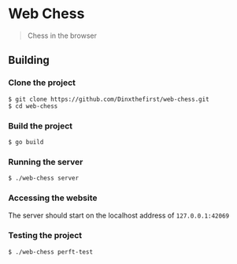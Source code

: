 # Web Chess

> Chess in the browser

## Building

### Clone the project

```
$ git clone https://github.com/Dinxthefirst/web-chess.git
$ cd web-chess
```

### Build the project

```
$ go build
```

### Running the server

```
$ ./web-chess server
```

### Accessing the website

The server should start on the localhost address of `127.0.0.1:42069`

### Testing the project

```
$ ./web-chess perft-test
```
